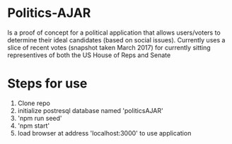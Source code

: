 # Politics-AJAR
Is a proof of concept for a political application that allows users/voters to determine their ideal candidates (based on social issues).
Currently uses a slice of recent votes (snapshot taken March 2017) for currently sitting representives of both the US House of Reps and Senate

# Steps for use
1. Clone repo
2. initialize postresql database named 'politicsAJAR'
3. 'npm run seed'
4. 'npm start'
5. load browser at address 'localhost:3000' to use application
